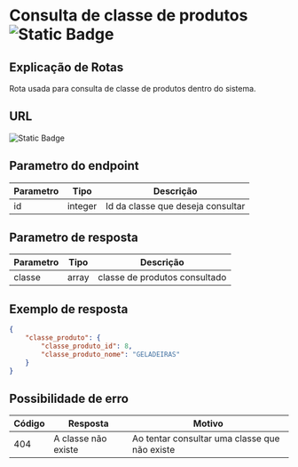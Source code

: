# Consulta de classe de produtos ![Static Badge](https://img.shields.io/badge/Rota_autenticada-49CC90)

## Explicação de Rotas

Rota usada para consulta de classe de produtos dentro do sistema.

## URL

![Static Badge](https://img.shields.io/badge/GET-%2Fapi%2Fv1%2Fclasse__produto%2Fclasse/{id}-%2361AFFE)

## Parametro do endpoint

| Parametro | Tipo    | Descrição                         |
|-----------|---------|-----------------------------------|
| id        | integer | Id da classe que deseja consultar |

## Parametro de resposta

| Parametro | Tipo  | Descrição                     |
|-----------|-------|-------------------------------|
| classe    | array | classe de produtos consultado |

## Exemplo de resposta

```json
{
    "classe_produto": {
        "classe_produto_id": 8,
        "classe_produto_nome": "GELADEIRAS"
    }
}
```

## Possibilidade de erro

| Código | Resposta            | Motivo                                        |
|--------|---------------------|-----------------------------------------------|
| 404    | A classe não existe | Ao tentar consultar uma classe que não existe |
